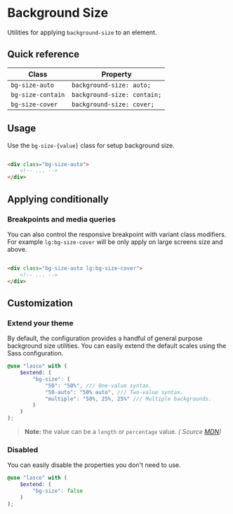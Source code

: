 # Background Size

Utilities for applying `background-size` to an element.

## Quick reference

| Class             | Property                    |
|-------------------|-----------------------------|
| `bg-size-auto`    | `background-size: auto;`    |
| `bg-size-contain` | `background-size: contain;` |
| `bg-size-cover`   | `background-size: cover;`   |

## Usage

Use the `bg-size-{value}` class for setup background size.

```html

<div class="bg-size-auto">
    <!-- ... -->
</div>
```

## Applying conditionally

### Breakpoints and media queries

You can also control the responsive breakpoint with variant class modifiers. For example `lg:bg-size-cover` will be only
apply on large screens size and above.

```html

<div class="bg-size-auto lg:bg-size-cover">
    <!-- ... -->
</div>
```

## Customization

### Extend your theme

By default, the configuration provides a handful of general purpose background size utilities. You can easily extend the
default scales using the Sass configuration.

```scss
@use "lasco" with (
    $extend: (
        "bg-size": (
            "50": "50%", /// One-value syntax.
            "50-auto": "50% auto", /// Two-value syntax.
            "multiple": "50%, 25%, 25%" /// Multiple backgrounds.
        )
    )
);
```

> **Note:** the value can be a `length` or `percentage` value. _(
Source [MDN](https://developer.mozilla.org/en-US/docs/Web/CSS/background-size#values))_

### Disabled

You can easily disable the properties you don't need to use.

```scss
@use "lasco" with (
    $extend: (
        "bg-size": false
    )
);
```
